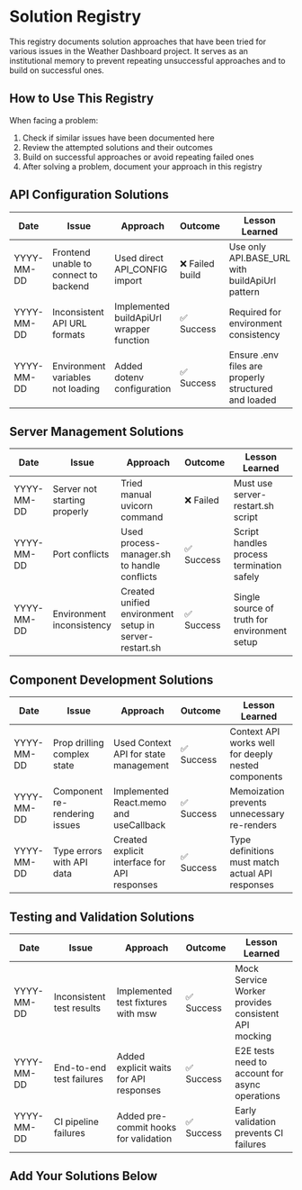 # Solution Registry

This registry documents solution approaches that have been tried for various issues in the Weather Dashboard project. It serves as an institutional memory to prevent repeating unsuccessful approaches and to build on successful ones.

## How to Use This Registry

When facing a problem:

1. Check if similar issues have been documented here
2. Review the attempted solutions and their outcomes
3. Build on successful approaches or avoid repeating failed ones
4. After solving a problem, document your approach in this registry

## API Configuration Solutions

| Date | Issue | Approach | Outcome | Lesson Learned |
|------|-------|----------|---------|----------------|
| YYYY-MM-DD | Frontend unable to connect to backend | Used direct API_CONFIG import | ❌ Failed build | Use only API.BASE_URL with buildApiUrl pattern |
| YYYY-MM-DD | Inconsistent API URL formats | Implemented buildApiUrl wrapper function | ✅ Success | Required for environment consistency |
| YYYY-MM-DD | Environment variables not loading | Added dotenv configuration | ✅ Success | Ensure .env files are properly structured and loaded |

## Server Management Solutions

| Date | Issue | Approach | Outcome | Lesson Learned |
|------|-------|----------|---------|----------------|
| YYYY-MM-DD | Server not starting properly | Tried manual uvicorn command | ❌ Failed | Must use server-restart.sh script |
| YYYY-MM-DD | Port conflicts | Used process-manager.sh to handle conflicts | ✅ Success | Script handles process termination safely |
| YYYY-MM-DD | Environment inconsistency | Created unified environment setup in server-restart.sh | ✅ Success | Single source of truth for environment setup |

## Component Development Solutions

| Date | Issue | Approach | Outcome | Lesson Learned |
|------|-------|----------|---------|----------------|
| YYYY-MM-DD | Prop drilling complex state | Used Context API for state management | ✅ Success | Context API works well for deeply nested components |
| YYYY-MM-DD | Component re-rendering issues | Implemented React.memo and useCallback | ✅ Success | Memoization prevents unnecessary re-renders |
| YYYY-MM-DD | Type errors with API data | Created explicit interface for API responses | ✅ Success | Type definitions must match actual API responses |

## Testing and Validation Solutions

| Date | Issue | Approach | Outcome | Lesson Learned |
|------|-------|----------|---------|----------------|
| YYYY-MM-DD | Inconsistent test results | Implemented test fixtures with msw | ✅ Success | Mock Service Worker provides consistent API mocking |
| YYYY-MM-DD | End-to-end test failures | Added explicit waits for API responses | ✅ Success | E2E tests need to account for async operations |
| YYYY-MM-DD | CI pipeline failures | Added pre-commit hooks for validation | ✅ Success | Early validation prevents CI failures |

## Add Your Solutions Below

<!--
Template for new entries:

## [Category] Solutions

| Date | Issue | Approach | Outcome | Lesson Learned |
|------|-------|----------|---------|----------------|
| YYYY-MM-DD | [Brief description of issue] | [What was tried] | ✅/❌ [Result] | [What was learned] |
-->